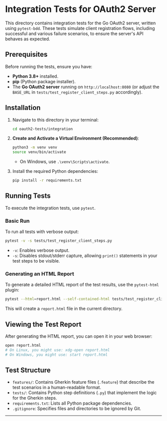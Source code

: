 # Integration Tests for OAuth2 Server

This directory contains integration tests for the Go OAuth2 server, written using `pytest-bdd`. These tests simulate client registration flows, including successful and various failure scenarios, to ensure the server's API behaves as expected.

## Prerequisites

Before running the tests, ensure you have:

*   **Python 3.8+** installed.
*   **pip** (Python package installer).
*   The **Go OAuth2 server** running on `http://localhost:8080` (or adjust the `BASE_URL` in `tests/test_register_client_steps.py` accordingly).

## Installation

1.  Navigate to this directory in your terminal:
    ```bash
    cd oauth2-tests/integration
    ```
2.  **Create and Activate a Virtual Environment (Recommended)**:
    ```bash
    python3 -m venv venv
    source venv/bin/activate
    ```
    *   On Windows, use `.\venv\Scripts\activate`.

3.  Install the required Python dependencies:
    ```bash
    pip install -r requirements.txt
    ```

## Running Tests

To execute the integration tests, use `pytest`.

### Basic Run

To run all tests with verbose output:
```bash
pytest -v -s tests/test_register_client_steps.py
```
*   `-v`: Enables verbose output.
*   `-s`: Disables stdout/stderr capture, allowing `print()` statements in your test steps to be visible.

### Generating an HTML Report

To generate a detailed HTML report of the test results, use the `pytest-html` plugin:
```bash
pytest --html=report.html --self-contained-html tests/test_register_client_steps.py
```
This will create a `report.html` file in the current directory.

## Viewing the Test Report

After generating the HTML report, you can open it in your web browser:
```bash
open report.html
# On Linux, you might use: xdg-open report.html
# On Windows, you might use: start report.html
```

## Test Structure

*   `features/`: Contains Gherkin feature files (`.feature`) that describe the test scenarios in a human-readable format.
*   `tests/`: Contains Python step definitions (`.py`) that implement the logic for the Gherkin steps.
*   `requirements.txt`: Lists all Python package dependencies.
*   `.gitignore`: Specifies files and directories to be ignored by Git.

---
